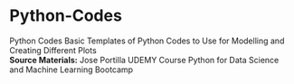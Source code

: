 # Python-Codes
Python Codes
Basic Templates of Python Codes to Use for Modelling and Creating Different Plots\
**Source Materials:** Jose Portilla UDEMY Course Python for Data Science and Machine Learning Bootcamp

